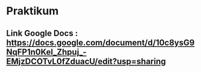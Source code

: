 # Praktikum

## Link Google Docs : https://docs.google.com/document/d/10c8ysG9NqFP1n0Kel_Zhpuj_-EMjzDCOTvL0fZduacU/edit?usp=sharing